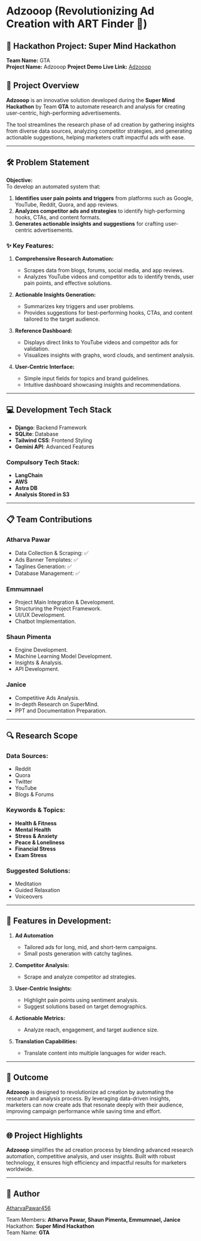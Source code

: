 # Adzooop (Revolutionizing Ad Creation with ART Finder 🚀)

## 🎯 Hackathon Project: Super Mind Hackathon  

**Team Name:** GTA  
**Project Name:** Adzooop 
**Project Demo Live Link:** [Adzooop](https://doberman-natural-lioness.ngrok-free.app) 


## 📌 Project Overview
**Adzooop** is an innovative solution developed during the **Super Mind Hackathon** by Team **GTA** to automate research and analysis for creating user-centric, high-performing advertisements. 

The tool streamlines the research phase of ad creation by gathering insights from diverse data sources, analyzing competitor strategies, and generating actionable suggestions, helping marketers craft impactful ads with ease.

---

## 🛠️ Problem Statement
**Objective:**  
To develop an automated system that:  
1. **Identifies user pain points and triggers** from platforms such as Google, YouTube, Reddit, Quora, and app reviews.  
2. **Analyzes competitor ads and strategies** to identify high-performing hooks, CTAs, and content formats.  
3. **Generates actionable insights and suggestions** for crafting user-centric advertisements.  

### ✨ Key Features:
1. **Comprehensive Research Automation:**
   - Scrapes data from blogs, forums, social media, and app reviews.
   - Analyzes YouTube videos and competitor ads to identify trends, user pain points, and effective solutions.

2. **Actionable Insights Generation:**
   - Summarizes key triggers and user problems.
   - Provides suggestions for best-performing hooks, CTAs, and content tailored to the target audience.

3. **Reference Dashboard:**
   - Displays direct links to YouTube videos and competitor ads for validation.
   - Visualizes insights with graphs, word clouds, and sentiment analysis.

4. **User-Centric Interface:**
   - Simple input fields for topics and brand guidelines.
   - Intuitive dashboard showcasing insights and recommendations.

---

## 💻 Development Tech Stack
- **Django**: Backend Framework  
- **SQLite**: Database  
- **Tailwind CSS**: Frontend Styling  
- **Gemini API**: Advanced Features  

### Compulsory Tech Stack:
- **LangChain**  
- **AWS**  
- **Astra DB**  
- **Analysis Stored in S3**  

---

## 📋 Team Contributions
### **Atharva Pawar**  
- Data Collection & Scraping: ✅  
- Ads Banner Templates: ✅  
- Taglines Generation: ✅  
- Database Management: ✅  

### **Emmumnael**  
- Project Main Integration & Development.  
- Structuring the Project Framework.  
- UI/UX Development.  
- Chatbot Implementation.  

### **Shaun Pimenta**  
- Engine Development.  
- Machine Learning Model Development.  
- Insights & Analysis.  
- API Development.  

### **Janice**  
- Competitive Ads Analysis.  
- In-depth Research on SuperMind.  
- PPT and Documentation Preparation.  

---

## 🔍 Research Scope
### Data Sources:
- Reddit  
- Quora  
- Twitter  
- YouTube  
- Blogs & Forums  

### Keywords & Topics:
- **Health & Fitness**  
- **Mental Health**  
- **Stress & Anxiety**  
- **Peace & Loneliness**  
- **Financial Stress**  
- **Exam Stress**  

### Suggested Solutions:
- Meditation  
- Guided Relaxation  
- Voiceovers  

---

## 🔑 Features in Development:
1. **Ad Automation**  
   - Tailored ads for long, mid, and short-term campaigns.  
   - Small posts generation with catchy taglines.  

2. **Competitor Analysis:**  
   - Scrape and analyze competitor ad strategies.  

3. **User-Centric Insights:**  
   - Highlight pain points using sentiment analysis.  
   - Suggest solutions based on target demographics.  

4. **Actionable Metrics:**  
   - Analyze reach, engagement, and target audience size.  

5. **Translation Capabilities:**  
   - Translate content into multiple languages for wider reach.  

---

## 🚀 Outcome
**Adzooop** is designed to revolutionize ad creation by automating the research and analysis process. By leveraging data-driven insights, marketers can now create ads that resonate deeply with their audience, improving campaign performance while saving time and effort.

---

## 🌐 Project Highlights  

**Adzooop** simplifies the ad creation process by blending advanced research automation, competitive analysis, and user insights. Built with robust technology, it ensures high efficiency and impactful results for marketers worldwide.  


---

## 🤖 Author
[AtharvaPawar456](https://github.com/AtharvaPawar456)  

Team Members: **Atharva Pawar, Shaun Pimenta, Emmumnael, Janice**  
Hackathon: **Super Mind Hackathon**  
Team Name: **GTA**